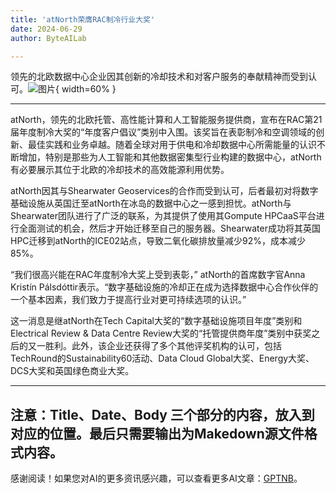 ```yaml
---
title: 'atNorth荣膺RAC制冷行业大奖'
date: 2024-06-29
author: ByteAILab

---
```


领先的北欧数据中心企业因其创新的冷却技术和对客户服务的奉献精神而受到认可。![图片](https://ai-techpark.com/wp-content/uploads/2024/06/atNorth-960x540.jpg){ width=60% }

---
 atNorth，领先的北欧托管、高性能计算和人工智能服务提供商，宣布在RAC第21届年度制冷大奖的“年度客户倡议”类别中入围。该奖旨在表彰制冷和空调领域的创新、最佳实践和业务卓越。随着全球对用于供电和冷却数据中心所需能量的认识不断增加，特别是那些为人工智能和其他数据密集型行业构建的数据中心，atNorth有必要展示其位于北欧的冷却技术的高效能源利用优势。

atNorth因其与Shearwater Geoservices的合作而受到认可，后者最初对将数字基础设施从英国迁至atNorth在冰岛的数据中心之一感到担忧。atNorth与Shearwater团队进行了广泛的联系，为其提供了使用其Gompute HPCaaS平台进行全面测试的机会，然后才开始迁移至自己的服务器。Shearwater成功将其英国HPC迁移到atNorth的ICE02站点，导致二氧化碳排放量减少92%，成本减少85%。

“我们很高兴能在RAC年度制冷大奖上受到表彰，” atNorth的首席数字官Anna Kristín Pálsdóttir表示。“数字基础设施的冷却正在成为选择数据中心合作伙伴的一个基本因素，我们致力于提高行业对更可持续选项的认识。”

这一消息是继atNorth在Tech Capital大奖的“数字基础设施项目年度”类别和Electrical Review & Data Centre Review大奖的“托管提供商年度”类别中获奖之后的又一胜利。此外，该企业还获得了多个其他评奖机构的认可，包括TechRound的Sustainability60活动、Data Cloud Global大奖、Energy大奖、DCS大奖和英国绿色商业大奖。

---

注意：Title、Date、Body 三个部分的内容，放入到对应的位置。最后只需要输出为Makedown源文件格式内容。
---
感谢阅读！如果您对AI的更多资讯感兴趣，可以查看更多AI文章：[GPTNB](https://gptnb.com)。